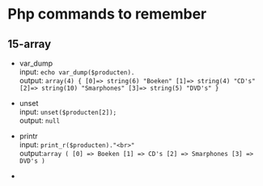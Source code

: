 
# Php commands to remember

## 15-array <br/>
 - var_dump<br/>
 input: `echo var_dump($producten).`<br/>
 output: `array(4) { [0]=> string(6) "Boeken" [1]=> string(4) "CD's" [2]=> string(10) "Smarphones" [3]=> string(5) "DVD's" } `<br/>

- unset<br/>
input: `unset($producten[2]);`<br/>
output: `null`<br/>

- printr<br/>
input: `print_r($producten)."<br>"`<br/>
output:`array ( [0] => Boeken [1] => CD's [2] => Smarphones [3] => DVD's )`<br/>
 -